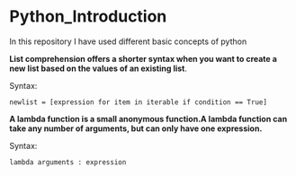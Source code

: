 # Python_Introduction

In this repository I have used different basic concepts of python

**List comprehension offers a shorter syntax when you want to create a new list based on the values of an existing list**.

Syntax:
```
newlist = [expression for item in iterable if condition == True]
```
**A lambda function is a small anonymous function.A lambda function can take any number of arguments, but can only have one expression.**

Syntax:
```
lambda arguments : expression
```
